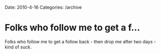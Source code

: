 Date: 2010-4-16
Categories: /archive

# Folks who follow me to get a f...

Folks who follow me to get a follow back - then drop me after two days - kind of suck.

